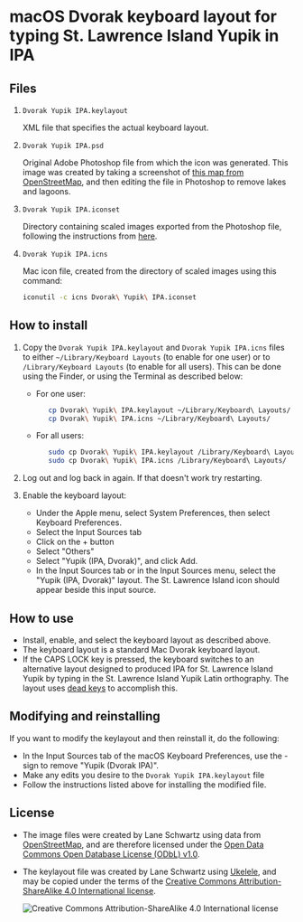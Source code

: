 # macOS Dvorak keyboard layout for typing St. Lawrence Island Yupik in IPA

## Files

1. `Dvorak Yupik IPA.keylayout`

   XML file that specifies the actual keyboard layout.

2. `Dvorak Yupik IPA.psd`

   Original Adobe Photoshop file from which the icon was generated. This image was created by taking a screenshot of [this map from OpenStreetMap](https://www.openstreetmap.org/export#map=9/63.3416/-170.2984&layers=T), and then editing the file in Photoshop to remove lakes and lagoons.

3. `Dvorak Yupik IPA.iconset`

   Directory containing scaled images exported from the Photoshop file, following the instructions from [here](https://blog.macsales.com/28492-create-your-own-custom-icons-in-10-7-5-or-later).
   
4. `Dvorak Yupik IPA.icns`

   Mac icon file, created from the directory of scaled images using this command:
   
   ```bash
   iconutil -c icns Dvorak\ Yupik\ IPA.iconset
   ```


## How to install

1. Copy the `Dvorak Yupik IPA.keylayout` and `Dvorak Yupik IPA.icns` files to either `~/Library/Keyboard Layouts` (to enable for one user) or to `/Library/Keyboard Layouts` (to enable for all users). This can be done using the Finder, or using the Terminal as described below:

   * For one user:

       ```bash
          cp Dvorak\ Yupik\ IPA.keylayout ~/Library/Keyboard\ Layouts/
          cp Dvorak\ Yupik\ IPA.icns ~/Library/Keyboard\ Layouts/
       ```

   * For all users:

       ```bash
          sudo cp Dvorak\ Yupik\ IPA.keylayout /Library/Keyboard\ Layouts/
          sudo cp Dvorak\ Yupik\ IPA.icns /Library/Keyboard\ Layouts/
       ```

2. Log out and log back in again. If that doesn't work try restarting.

3. Enable the keyboard layout:

   * Under the Apple menu, select System Preferences, then select Keyboard Preferences. 
   * Select the Input Sources tab
   * Click on the + button
   * Select "Others"
   * Select "Yupik (IPA, Dvorak)", and click Add.
   * In the Input Sources tab or in the Input Sources menu, select the "Yupik (IPA, Dvorak)" layout. The St. Lawrence Island icon should appear beside this input source.
   
   
## How to use

* Install, enable, and select the keyboard layout as described above.
* The keyboard layout is a standard Mac Dvorak keyboard layout.
* If the CAPS LOCK key is pressed, the keyboard switches to an alternative layout designed to produced IPA for St. Lawrence Island Yupik by typing in the St. Lawrence Island Yupik Latin orthography. The layout uses [dead keys](https://en.wikipedia.org/wiki/Dead_key) to accomplish this.


## Modifying and reinstalling

If you want to modify the keylayout and then reinstall it, do the following:

* In the Input Sources tab of the macOS Keyboard Preferences, use the - sign to remove "Yupik (Dvorak IPA)".
* Make any edits you desire to the `Dvorak Yupik IPA.keylayout` file
* Follow the instructions listed above for installing the modified file.


## License

* The image files were created by Lane Schwartz using data from [OpenStreetMap](http://www.openstreetmap.org), and are therefore licensed under the [Open Data Commons Open Database License (ODbL) v1.0](https://opendatacommons.org/licenses/odbl).

* The keylayout file was created by Lane Schwartz using [Ukelele](https://scripts.sil.org/Ukelele), and may be copied under the terms of the [Creative Commons Attribution-ShareAlike 4.0 International license](https://creativecommons.org/licenses/by-sa/4.0/).

   ![Creative Commons Attribution-ShareAlike 4.0 International license](https://i.creativecommons.org/l/by-sa/4.0/88x31.png "Creative Commons Attribution-ShareAlike 4.0 International license")
   
